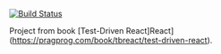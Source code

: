 [![Build Status](https://travis-ci.com/bbaron/carousel.svg?branch=master)](https://travis-ci.com/bbaron/carousel)

Project from book [Test-Driven React]React](https://pragprog.com/book/tbreact/test-driven-react).
